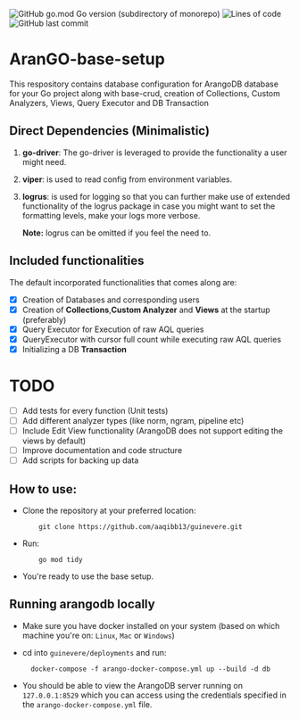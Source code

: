![GitHub go.mod Go version (subdirectory of monorepo)](https://img.shields.io/github/go-mod/go-version/aaqibb13/guinevere) ![Lines of code](https://img.shields.io/tokei/lines/github/aaqibb13/guinevere) ![GitHub last commit](https://img.shields.io/github/last-commit/aaqibb13/guinevere)
# AranGO-base-setup
This respository contains database configuration for ArangoDB database for your Go project along with base-crud, creation of Collections, Custom Analyzers, Views, Query Executor and DB Transaction

## Direct Dependencies (Minimalistic)
1. **go-driver**: The go-driver is leveraged to provide the functionality a user might need.
2. **viper**: is used to read config from environment variables. 
3. **logrus**: is used for logging so that you can further make use of extended functionality of the logrus package in case you might want to set the formatting levels, make your logs more verbose. 
  
    **Note:** logrus can be omitted if you feel the need to.

   
## Included functionalities
The default incorporated functionalities that comes along are:
- [x] Creation of Databases and corresponding users
- [x] Creation of **Collections**,**Custom Analyzer** and **Views** at the startup (preferably) 
- [x] Query Executor for Execution of raw AQL queries
- [x] QueryExecutor with cursor full count while executing raw AQL queries
- [x] Initializing a DB **Transaction**

# TODO
- [ ] Add tests for every function (Unit tests)
- [ ] Add different analyzer types (like norm, ngram, pipeline etc)
- [ ] Include Edit View functionality (ArangoDB does not support editing the views by default)
- [ ] Improve documentation and code structure
- [ ] Add scripts for backing up data

## How to use:
- Clone the repository at your preferred location:

          git clone https://github.com/aaqibb13/guinevere.git
      
- Run:

          go mod tidy
- You're ready to use the base setup.

## Running arangodb locally
- Make sure you have docker installed on your system (based on which machine you're on: `Linux`, `Mac` or `Windows`)
- cd into `guinevere/deployments` and run:
  
        docker-compose -f arango-docker-compose.yml up --build -d db
- You should be able to view the ArangoDB server running on `127.0.0.1:8529` which you can access using the credentials specified in the `arango-docker-compose.yml` file.
